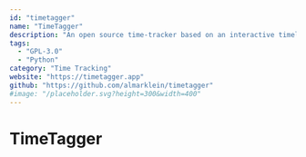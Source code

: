 ```yaml
---
id: "timetagger"
name: "TimeTagger"
description: "An open source time-tracker based on an interactive timeline and powerful reporting."
tags:
  - "GPL-3.0"
  - "Python"
category: "Time Tracking"
website: "https://timetagger.app"
github: "https://github.com/almarklein/timetagger"
#image: "/placeholder.svg?height=300&width=400"
---
```


# TimeTagger
